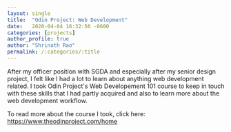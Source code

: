 ```yaml
---
layout: single
title:  "Odin Project: Web Development"
date:   2020-04-04 16:32:56 -0600
categories: [projects] 
author_profile: true
author: "Shrinath Rao"
permalink: /:categories/:title
---
```


After my officer position with SGDA and especially after my senior design project, I felt like I had a lot to learn about anything web development related. I took Odin Project's Web Developement 101 course to keep in touch with these skills that I had partly acquired and also to learn more about the web development workflow.

To read more about the course I took, click here: 
https://www.theodinproject.com/home
